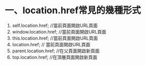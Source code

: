# 一、location.href常見的幾種形式
1. self.location.href;   //當前頁面開啟URL頁面
2. window.location.href;  //當前頁面開啟URL頁面
3. this.location.href;    //當前頁面開啟URL頁面
4. location.href;        // 當前頁面開啟URL頁面
5. parent.location.href;  //在父頁面開啟新頁面
6. top.location.href;     //在頂層頁面開啟新頁面